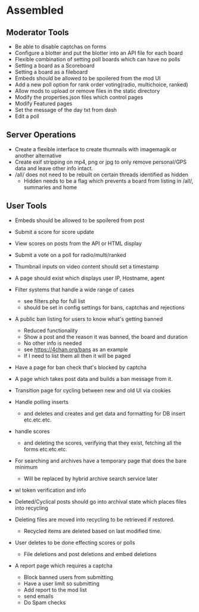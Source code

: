 # Assembled

## Moderator Tools
- Be able to disable captchas on forms
- Configure a blotter and put the blotter into an API file for each board
- Flexible combination of setting poll boards which can have no polls
- Setting a board as a Scoreboard
- Setting a board as a fileboard
- Embeds should be allowed to be spoilered from the mod UI
- Add a new poll option for rank order voting(radio, multichoice, ranked)
- Allow mods to upload or remove files in the static directory
- Modify the properties.json files which control pages
- Modify Featured pages 
- Set the message of the day txt from dash
- Edit a poll

## Server Operations
- Create a flexible interface to create thumnails with imagemagik or another alternative
- Create exif stripping on mp4, png or jpg to only remove personal/GPS data and leave other info intact.
- /all/ does not need to be rebuilt on certain threads identified as hidden
  - Hidden needs to be a flag which prevents a board from listing in /all/, summaries and home 

## User Tools
- Embeds should be allowed to be spoilered from post
- Submit a score for score update
- View scores on posts from the API or HTML display
- Submit a vote on a poll for radio/multi/ranked
- Thumbnail inputs on video content should set a timestamp
- A page should exist which displays user IP, Hostname, agent
- Filter systems that handle a wide range of cases
  - see filters.php for full list
  - should be set in config settings for bans, captchas and rejections
- A public ban listing for users to know what's getting banned
  - Reduced functionality
  - Show a post and the reason it was banned, the board and duration
  - No other info is needed
  - see https://4chan.org/bans as an example
  - If I need to list them all then it will be paged
- Have a page for ban check that's blocked by captcha 
- A page which takes post data and builds a ban message from it.
- Transition page for cycling between new and old UI via cookies
- Handle polling inserts
  - and deletes and creates and get data and formatting for DB insert etc.etc.etc.
- handle scores
  - and deleting the scores, verifying that they exist, fetching all the forms etc.etc.etc.
- For searching and archives have a temporary page that does the bare minimum
  - Will be replaced by hybrid archive search service later
- wl token verification and info

- Deleted/Cyclical posts should go into archival state which places files into recycling
- Deleting files are moved into recycling to be retrieved if restored. 
  - Recycled items are deleted based on last modified time.
- User deletes to be done effecting scores or polls
  - File deletions and post deletions and embed deletions
- A report page which requires a captcha
  - Block banned users from submitting
  - Have a user limit so submitting
  - Add report to the mod list
  - send emails
  - Do Spam checks
